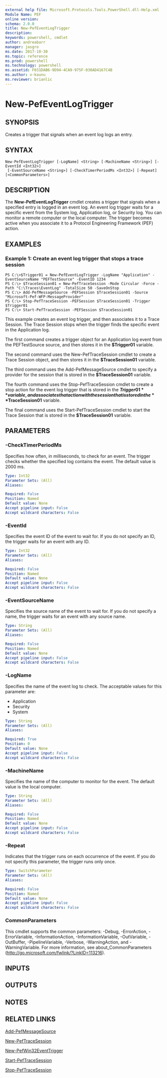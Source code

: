```yaml
---
external help file: Microsoft.Protocols.Tools.PowerShell.dll-Help.xml
Module Name: PEF
online version: 
schema: 2.0.0
title: New-PefEventLogTrigger
description: 
keywords: powershell, cmdlet
author: andreabarr
manager: jasgro
ms.date: 2017-10-30
ms.topic: reference
ms.prod: powershell
ms.technology: powershell
ms.assetid: F031DAB6-9D94-4CA9-975F-030AD4167C4B
ms.author: v-kaunu
ms.reviewer: brianlic
---
```


# New-PefEventLogTrigger

## SYNOPSIS
Creates a trigger that signals when an event log logs an entry.

## SYNTAX

```
New-PefEventLogTrigger [-LogName] <String> [-MachineName <String>] [-EventId <Int32>]
 [-EventSourceName <String>] [-CheckTimerPeriodMs <Int32>] [-Repeat] [<CommonParameters>]
```

## DESCRIPTION
The **New-PefEventLogTrigger** cmdlet creates a trigger that signals when a specified entry is logged in an event log.
An event log trigger waits for a specific event from the System log, Application log, or Security log.
You can monitor a remote computer or the local computer.
The trigger becomes active when you associate it to a Protocol Engineering Framework (PEF) action.

## EXAMPLES

### Example 1: Create an event log trigger that stops a trace session
```
PS C:\>$Trigger01 = New-PefEventLogTrigger -LogName "Application" -EventSourceName "PEFTestSource" -EventID 1234
PS C:\> $TraceSession01 = New-PefTraceSession -Mode Circular -Force -Path "C:\Traces\EventLog" -TotalSize 50 -SaveOnStop 
PS C:\> Add-PefMessageSource -PEFSession $TraceSession01 -Source "Microsoft-Pef-WFP-MessageProvider"
PS C:\> Stop-PefTraceSession -PEFSession $TraceSession01 -Trigger $Trigger01
PS C:\> Start-PefTraceSession -PEFSession $TraceSession01
```

This example creates an event log trigger, and then associates it to a Trace Session.
The Trace Session stops when the trigger finds the specific event in the Application log.

The first command creates a trigger object for an Application log event from the PEFTestSource source, and then stores it in the **$Trigger01** variable.

The second command uses the New-PefTraceSession cmdlet to create a Trace Session object, and then stores it in the **$TraceSession01** variable.

The third command uses the Add-PefMessageSource cmdlet to specify a provider for the session that is stored in the **$TraceSession01** variable.

The fourth command uses the Stop-PefTraceSession cmdlet to create a stop action for the event log trigger that is stored in the **$Trigger01** variable, and associates that action with the session that is stored in the **$TraceSession01** variable.

The final command uses the Start-PefTraceSession cmdlet to start the Trace Session that is stored in the **$TraceSession01** variable.

## PARAMETERS

### -CheckTimerPeriodMs
Specifies how often, in milliseconds, to check for an event.
The trigger checks whether the specified log contains the event.
The default value is 2000 ms.

```yaml
Type: Int32
Parameter Sets: (All)
Aliases: 

Required: False
Position: Named
Default value: None
Accept pipeline input: False
Accept wildcard characters: False
```

### -EventId
Specifies the event ID of the event to wait for.
If you do not specify an ID, the trigger waits for an event with any ID.

```yaml
Type: Int32
Parameter Sets: (All)
Aliases: 

Required: False
Position: Named
Default value: None
Accept pipeline input: False
Accept wildcard characters: False
```

### -EventSourceName
Specifies the source name of the event to wait for.
If you do not specify a name, the trigger waits for an event with any source name.

```yaml
Type: String
Parameter Sets: (All)
Aliases: 

Required: False
Position: Named
Default value: None
Accept pipeline input: False
Accept wildcard characters: False
```

### -LogName
Specifies the name of the event log to check.
The acceptable values for this parameter are:

- Application 
- Security 
- System

```yaml
Type: String
Parameter Sets: (All)
Aliases: 

Required: True
Position: 0
Default value: None
Accept pipeline input: False
Accept wildcard characters: False
```

### -MachineName
Specifies the name of the computer to monitor for the event.
The default value is the local computer.

```yaml
Type: String
Parameter Sets: (All)
Aliases: 

Required: False
Position: Named
Default value: None
Accept pipeline input: False
Accept wildcard characters: False
```

### -Repeat
Indicates that the trigger runs on each occurrence of the event.
If you do not specify this parameter, the trigger runs only once.

```yaml
Type: SwitchParameter
Parameter Sets: (All)
Aliases: 

Required: False
Position: Named
Default value: None
Accept pipeline input: False
Accept wildcard characters: False
```

### CommonParameters
This cmdlet supports the common parameters: -Debug, -ErrorAction, -ErrorVariable, -InformationAction, -InformationVariable, -OutVariable, -OutBuffer, -PipelineVariable, -Verbose, -WarningAction, and -WarningVariable. For more information, see about_CommonParameters (http://go.microsoft.com/fwlink/?LinkID=113216).

## INPUTS

## OUTPUTS

## NOTES

## RELATED LINKS

[Add-PefMessageSource](./Add-PefMessageSource.md)

[New-PefTraceSession](./New-PefTraceSession.md)

[New-PefWin32EventTrigger](./New-PefWin32EventTrigger.md)

[Start-PefTraceSession](./Start-PefTraceSession.md)

[Stop-PefTraceSession](./Stop-PefTraceSession.md)

